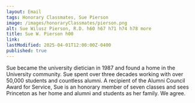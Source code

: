 ```yaml
---
layout: Email
tags: Honorary Classmates, Sue Pierson
image: /images/honoraryClassmates/pierson.png
alt: Sue Wilusz Pierson, R.D. h60 h67 h71 h74 h78 more
title: Sue W. Pierson h00
link: 
lastModified: 2025-04-01T12:00:00Z-0400
published: true
---
```

Sue became the university dietician in 1987 and found a home in the University community. Sue spent over three decades working with over 50,000 students and countless alumni. A recipient of the Alumni Council Award for Service, Sue is an honorary member of seven classes and sees Princeton as her home and alumni and students as her family. We agree.
